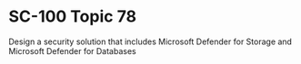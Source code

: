 # SC-100 Topic 78

Design a security solution that includes Microsoft Defender for Storage and Microsoft Defender for Databases
